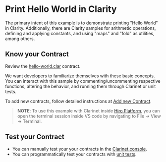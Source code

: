 # Print Hello World in Clarity

The primary intent of this example is to demonstrate printing "Hello World" in Clarity. Additionally, there are Clarity samples for arithmetic operations, defining and applying constants, and using "maps" and "fold" as utilities, among others.

## Know your Contract

Review the [hello-world.clar](/examples/hello-world/contracts/hello-world.clar) contract.

We want developers to familiarize themselves with these basic concepts. You can interact with this sample by commenting/uncommenting respective functions, altering the behavior, and running them through Clarinet or unit tests.

To add new contracts, follow detailed instructions at [Add new Contract](https://docs.hiro.so/clarinet/how-to-guides/how-to-add-contract).

> **NOTE**: To use this example with Clarinet inside [Hiro Platform](https://platform.hiro.so), you can open the terminal session inside VS code by navigating to File -> View -> Terminal.

## Test your Contract

+ You can manually test your your contracts in the [Clarinet console](https://docs.hiro.so/clarinet/how-to-guides/how-to-test-contract#load-contracts-in-a-console).
+ You can programmatically test your contracts with [unit tests](https://docs.hiro.so/clarinet/how-to-guides/how-to-test-contract).


